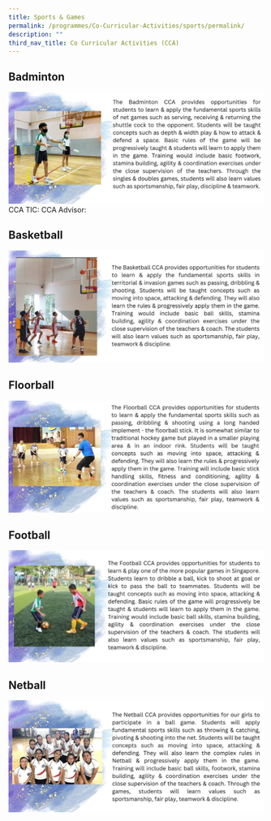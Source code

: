 ```yaml
---
title: Sports & Games
permalink: /programmes/Co-Curricular-Activities/sports/permalink/
description: ""
third_nav_title: Co Curricular Activities (CCA)
---
```

## **Badminton**
![](/images/Programmes/2022/CCA/CCA-2.jpg)
CCA TIC: 
CCA Advisor:
## **Basketball**
![](/images/Programmes/2022/CCA/CCA-3.jpg)
## **Floorball**
![](/images/Programmes/2022/CCA/CCA-4.jpg)
## **Football**
![](/images/Programmes/2022/CCA/CCA-5.jpg)
## **Netball**
![](/images/Programmes/2022/CCA/CCA-6.jpg)